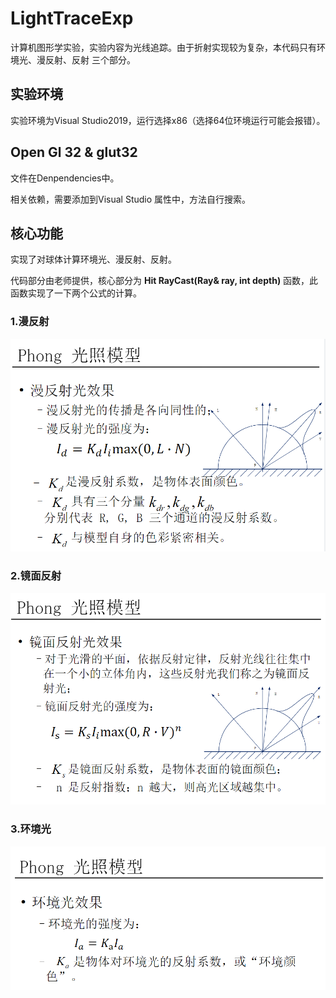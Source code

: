 # LightTraceExp

计算机图形学实验，实验内容为光线追踪。由于折射实现较为复杂，本代码只有环境光、漫反射、反射 三个部分。



## 实验环境

实验环境为Visual Studio2019，运行选择x86（选择64位环境运行可能会报错）。



## Open Gl 32 & glut32

文件在Denpendencies中。

相关依赖，需要添加到Visual Studio 属性中，方法自行搜索。



## 核心功能

实现了对球体计算环境光、漫反射、反射。

代码部分由老师提供，核心部分为 **Hit RayCast(Ray& ray, int depth)** 函数，此函数实现了一下两个公式的计算。

### 1.漫反射

![漫反射](imgs/漫反射.png)



### 2.镜面反射

![镜面反射](imgs/镜面反射.png)

### 3.环境光

![环境光](imgs/环境光.png)